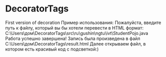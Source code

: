 # DecoratorTags
First version of decoration 
Пример использования: 
Пожалуйста, введите путь к файлу, который вы бы хотели перевести в HTML формат: 
C:\Users\дом\DecoratorTags\src\ru\gushin\ngtu\ivt\StudentPojo.java
Работа успешно завершена!
Запись была произведена в файл C:\Users\дом\DecoratorTags\result.html
Далее открываем файл, в котором есть красивый код с подcветкой:)
